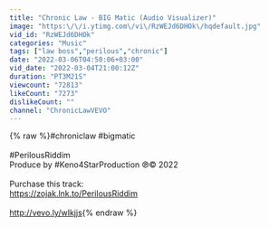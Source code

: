 ```yaml
---
title: "Chronic Law - BIG Matic (Audio Visualizer)"
image: "https:\/\/i.ytimg.com\/vi\/RzWEJd6DHOk\/hqdefault.jpg"
vid_id: "RzWEJd6DHOk"
categories: "Music"
tags: ["law boss","perilous","chronic"]
date: "2022-03-06T04:50:06+03:00"
vid_date: "2022-03-04T21:00:12Z"
duration: "PT3M21S"
viewcount: "72813"
likeCount: "7273"
dislikeCount: ""
channel: "ChronicLawVEVO"
---
```

{% raw %}#chroniclaw #bigmatic<br /><br />#PerilousRiddim<br />Produce by #Keno4StarProduction ℗© 2022<br /><br />Purchase this track: <br /><a rel="nofollow" target="blank" href="https://zojak.lnk.to/PerilousRiddim">https://zojak.lnk.to/PerilousRiddim</a><br /><br /><a rel="nofollow" target="blank" href="http://vevo.ly/wIkjjs">http://vevo.ly/wIkjjs</a>{% endraw %}
